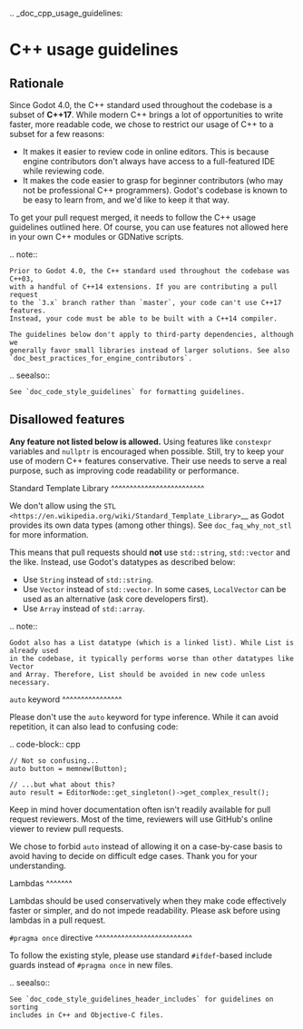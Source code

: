 .. _doc_cpp_usage_guidelines:

C++ usage guidelines
====================

Rationale
---------

Since Godot 4.0, the C++ standard used throughout the codebase is a subset of
**C++17**. While modern C++ brings a lot of opportunities to write faster, more
readable code, we chose to restrict our usage of C++ to a subset for a few
reasons:

- It makes it easier to review code in online editors. This is because engine
  contributors don't always have access to a full-featured IDE while reviewing
  code.
- It makes the code easier to grasp for beginner contributors (who may not be
  professional C++ programmers). Godot's codebase is known to be easy to learn
  from, and we'd like to keep it that way.

To get your pull request merged, it needs to follow the C++ usage guidelines
outlined here. Of course, you can use features not allowed here in your own C++
modules or GDNative scripts.

.. note::

    Prior to Godot 4.0, the C++ standard used throughout the codebase was C++03,
    with a handful of C++14 extensions. If you are contributing a pull request
    to the `3.x` branch rather than `master`, your code can't use C++17 features.
    Instead, your code must be able to be built with a C++14 compiler.

    The guidelines below don't apply to third-party dependencies, although we
    generally favor small libraries instead of larger solutions. See also
    `doc_best_practices_for_engine_contributors`.

.. seealso::

    See `doc_code_style_guidelines` for formatting guidelines.

Disallowed features
-------------------

**Any feature not listed below is allowed.** Using features like `constexpr`
variables and `nullptr` is encouraged when possible. Still, try to keep your
use of modern C++ features conservative. Their use needs to serve a real
purpose, such as improving code readability or performance.

Standard Template Library
^^^^^^^^^^^^^^^^^^^^^^^^^

We don't allow using the `STL <https://en.wikipedia.org/wiki/Standard_Template_Library>`__
as Godot provides its own data types (among other things).
See `doc_faq_why_not_stl` for more information.

This means that pull requests should **not** use `std::string`,
`std::vector` and the like. Instead, use Godot's datatypes as described below:

- Use `String` instead of `std::string`.
- Use `Vector` instead of `std::vector`. In some cases, `LocalVector`
  can be used as an alternative (ask core developers first).
- Use `Array` instead of `std::array`.

.. note::

    Godot also has a List datatype (which is a linked list). While List is already used
    in the codebase, it typically performs worse than other datatypes like Vector
    and Array. Therefore, List should be avoided in new code unless necessary.

`auto` keyword
^^^^^^^^^^^^^^^^

Please don't use the `auto` keyword for type inference. While it can avoid
repetition, it can also lead to confusing code:

.. code-block:: cpp

    // Not so confusing...
    auto button = memnew(Button);

    // ...but what about this?
    auto result = EditorNode::get_singleton()->get_complex_result();

Keep in mind hover documentation often isn't readily available for pull request
reviewers. Most of the time, reviewers will use GitHub's online viewer to review
pull requests.

We chose to forbid `auto` instead of allowing it on a case-by-case basis to
avoid having to decide on difficult edge cases. Thank you for your understanding.

Lambdas
^^^^^^^

Lambdas should be used conservatively when they make code effectively faster or
simpler, and do not impede readability. Please ask before using lambdas in a
pull request.

`#pragma once` directive
^^^^^^^^^^^^^^^^^^^^^^^^^^

To follow the existing style, please use standard `#ifdef`-based include
guards instead of `#pragma once` in new files.

.. seealso::

    See `doc_code_style_guidelines_header_includes` for guidelines on sorting
    includes in C++ and Objective-C files.
